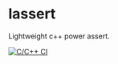# lassert
Lightweight c++ power assert.

[![C/C++ CI](https://github.com/takeoverjp/lassert/workflows/C/C++%20CI/badge.svg)](https://github.com/takeoverjp/lassert/actions?query=workflow%3A%22C%2FC%2B%2B+CI%22)
